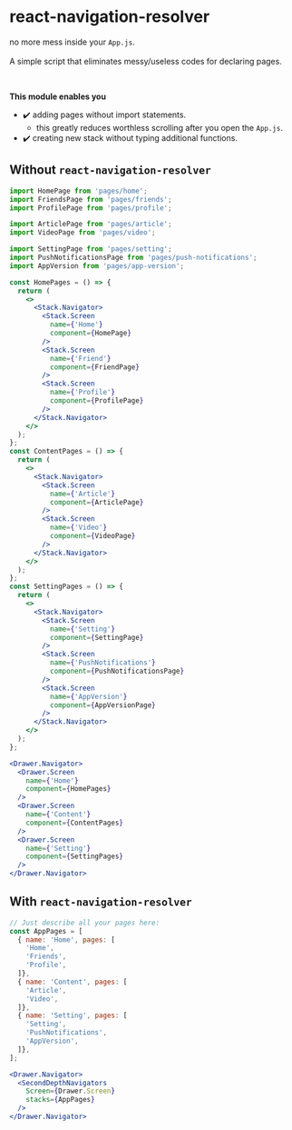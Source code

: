 react-navigation-resolver
====
no more mess inside your `App.js`.<br>
<br>
A simple script that eliminates messy/useless codes for declaring pages.

<br>

__This module enables you__
* :heavy_check_mark: adding pages without import statements.
  * this greatly reduces worthless scrolling after you open the `App.js`.
* :heavy_check_mark: creating new stack without typing additional functions.


Without `react-navigation-resolver`
----
```jsx
import HomePage from 'pages/home';
import FriendsPage from 'pages/friends';
import ProfilePage from 'pages/profile';

import ArticlePage from 'pages/article';
import VideoPage from 'pages/video';

import SettingPage from 'pages/setting';
import PushNotificationsPage from 'pages/push-notifications';
import AppVersion from 'pages/app-version';

const HomePages = () => {
  return (
    <>
      <Stack.Navigator>
        <Stack.Screen
          name={'Home'}
          component={HomePage}
        />
        <Stack.Screen
          name={'Friend'}
          component={FriendPage}
        />
        <Stack.Screen
          name={'Profile'}
          component={ProfilePage}
        />
      </Stack.Navigator>
    </>
  );
};
const ContentPages = () => {
  return (
    <>
      <Stack.Navigator>
        <Stack.Screen
          name={'Article'}
          component={ArticlePage}
        />
        <Stack.Screen
          name={'Video'}
          component={VideoPage}
        />
      </Stack.Navigator>
    </>
  );
};
const SettingPages = () => {
  return (
    <>
      <Stack.Navigator>
        <Stack.Screen
          name={'Setting'}
          component={SettingPage}
        />
        <Stack.Screen
          name={'PushNotifications'}
          component={PushNotificationsPage}
        />
        <Stack.Screen
          name={'AppVersion'}
          component={AppVersionPage}
        />
      </Stack.Navigator>
    </>
  );
};

<Drawer.Navigator>
  <Drawer.Screen
    name={'Home'}
    component={HomePages}
  />
  <Drawer.Screen
    name={'Content'}
    component={ContentPages}
  />
  <Drawer.Screen
    name={'Setting'}
    component={SettingPages}
  />
</Drawer.Navigator>
```


With `react-navigation-resolver`
----
```jsx
// Just describe all your pages here:
const AppPages = [
  { name: 'Home', pages: [
    'Home',
    'Friends',
    'Profile',
  ]},
  { name: 'Content', pages: [
    'Article',
    'Video',
  ]},
  { name: 'Setting', pages: [
    'Setting',
    'PushNotifications',
    'AppVersion',
  ]},
];

<Drawer.Navigator>
  <SecondDepthNavigators
    Screen={Drawer.Screen}
    stacks={AppPages}
  />
</Drawer.Navigator>
```
